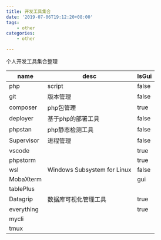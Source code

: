 ```yaml
---
title: 开发工具集合
date: '2019-07-06T19:12:20+08:00'
tags:
    - other
categories:
    - other

---
```




个人开发工具集合整理

<!--more-->
| name       | desc                        | IsGui |
|------------|-----------------------------|-------|
| php        | script                      | false |
| git        | 版本管理                    | false |
| composer   | php包管理                   | true  |
| deployer   | 基于php的部署工具           | false |
| phpstan    | php静态检测工具             | false |
| Supervisor | 进程管理                    | false |
| vscode     |                             | true  |
| phpstorm   |                             | true  |
| wsl        | Windows Subsystem for Linux | false |
| MobaXterm  |                             | gui   |
| tablePlus  |                             |       |
| Datagrip   | 数据库可视化管理工具        | true  |
| everything |                             | true  |
| mycli      |                             |       |
| tmux       |                             |       |






